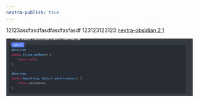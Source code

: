 ```yaml
---
nextra-publish: true
---
```


12123asdfasdfasdfasdfasfasdf
123123123123
[nextra-obsidian 2 1](개인개발/테스트/nextra-obsidian%202%201.md)

![Pasted image 20230921145203.png](/Pasted_image_20230921145203.png)